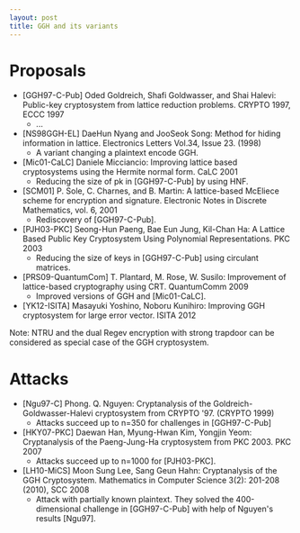 ```yaml
---
layout: post
title: GGH and its variants
---
```


# Proposals

* [GGH97-C-Pub] Oded Goldreich, Shafi Goldwasser, and Shai Halevi: Public-key cryptosystem from lattice reduction problems. CRYPTO 1997, ECCC 1997
    * ...
* [NS98GGH-EL] DaeHun Nyang and JooSeok Song: Method for hiding information in lattice. Electronics Letters Vol.34, Issue 23. (1998)
    * A variant changing a plaintext encode GGH.
* [Mic01-CaLC] Daniele Micciancio: Improving lattice based cryptosystems using the Hermite normal form. CaLC 2001
    * Reducing the size of pk in [GGH97-C-Pub] by using HNF.
* [SCM01] P. Sole, C. Charnes, and B. Martin: A lattice-based McEliece scheme for encryption and signature. Electronic Notes in Discrete Mathematics, vol. 6, 2001
    * Rediscovery of [GGH97-C-Pub].
* [PJH03-PKC] Seong-Hun Paeng, Bae Eun Jung, Kil-Chan Ha: A Lattice Based Public Key Cryptosystem Using Polynomial Representations. PKC 2003
    * Reducing the size of keys in [GGH97-C-Pub] using circulant matrices.
* [PRS09-QuantumCom] T. Plantard, M. Rose, W. Susilo: Improvement of lattice-based cryptography using CRT. QuantumComm 2009
    * Improved versions of GGH and [Mic01-CaLC].
* [YK12-ISITA] Masayuki Yoshino, Noboru Kunihiro: Improving GGH cryptosystem for large error vector. ISITA 2012

Note: NTRU and the dual Regev encryption with strong trapdoor can be considered as special case of the GGH cryptosystem.

# Attacks

* [Ngu97-C] Phong. Q. Nguyen: Cryptanalysis of the Goldreich-Goldwasser-Halevi cryptosystem from CRYPTO '97. (CRYPTO 1999)
    * Attacks succeed up to n=350 for challenges in [GGH97-C-Pub]
* [HKY07-PKC] Daewan Han, Myung-Hwan Kim, Yongjin Yeom: Cryptanalysis of the Paeng-Jung-Ha cryptosystem from PKC 2003. PKC 2007
    * Attacks succeed up to n=1000 for [PJH03-PKC].
* [LH10-MiCS] Moon Sung Lee, Sang Geun Hahn: Cryptanalysis of the GGH Cryptosystem. Mathematics in Computer Science 3(2): 201-208 (2010), SCC 2008
    * Attack with partially known plaintext. They solved the 400-dimensional challenge in [GGH97-C-Pub] with help of Nguyen's results [Ngu97].

